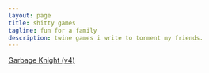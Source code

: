 ```yaml
---
layout: page
title: shitty games
tagline: fun for a family
description: twine games i write to torment my friends.
---
```


[Garbage Knight (v4)](https:lobotomyp0p.github.io/garbage_knight_draft-4.html)